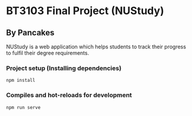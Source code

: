 # BT3103 Final Project (NUStudy)
## By Pancakes
NUStudy is a web application which helps students to track their progress to fulfil their degree requirements.

### Project setup (Installing dependencies)
```
npm install
```

### Compiles and hot-reloads for development
```
npm run serve
```
